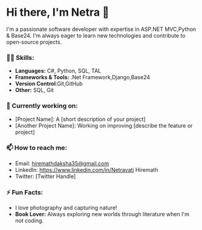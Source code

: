 # Hi there, I'm Netra 👋

I'm a passionate software developer with expertise in ASP.NET MVC,Python & Base24. I'm always eager to learn new technologies and contribute to open-source projects.

### 👨‍💻 Skills:
- **Languages:** C#, Python, SQL, TAL
- **Frameworks & Tools:** .Net Framework,Django,Base24
- **Version Control**:Git,GitHub
- **Other:** SQL, Git

### 🌱 Currently working on:
- [Project Name]: A [short description of your project]
- [Another Project Name]: Working on improving [describe the feature or project]

### 📫 How to reach me:
- Email: hiremathdaksha35@gmail.com
- LinkedIn: https://www.linkedin.com/in/Netravati Hiremath
- Twitter: [Twitter Handle]

### ⚡ Fun Facts:
- I love photography and capturing nature!
- **Book Lover:** Always exploring new worlds through literature when I'm not coding.
